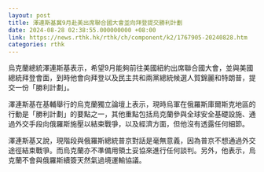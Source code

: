 ```yaml
---
layout: post
title: 澤連斯基冀9月赴美出席聯合國大會並向拜登提交勝利計劃
date: 2024-08-28 02:38:55.000000000 +08:00
link: https://news.rthk.hk/rthk/ch/component/k2/1767905-20240828.htm
categories: rthk
---
```


烏克蘭總統澤連斯基表示，希望9月能夠前往美國紐約出席聯合國大會，並與美國總統拜登會面，到時他會向拜登以及民主共和兩黨總統候選人賀錦麗和特朗普，提交一份「勝利計劃」。

澤連斯基在基輔舉行的烏克蘭獨立論壇上表示，現時烏軍在俄羅斯庫爾斯克地區的行動是「勝利計劃」的要點之一，其他重點包括烏克蘭參與全球安全基礎設施、通過外交手段向俄羅斯施壓以結束戰爭，以及經濟方面，但他沒有透露任何細節。

澤連斯基又說，現階段與俄羅斯總統普京對話是毫無意義，因為普京不想通過外交途徑結束戰爭。而烏克蘭亦不準備用領土妥協來進行任何談判。另外，他表示，烏克蘭不會與俄羅斯續簽天然氣過境運輸協議。
